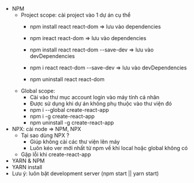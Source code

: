 - NPM
    - Project scope: cài project vào 1 dự án cụ thể
        - npm install react react-dom => lưu vào dependencies
        - npm ireact react-dom => lưu vào dependencies

        - npm install react react-dom --save-dev => lưu vào devDependencies
        - npm i react react-dom --save-dev => lưu vào devDependencies
        
        - npm uninstall react react-dom
    - Global scope: 
        - Cài vào thư mục account login vào máy tính cá nhân
        - Được sử dụng khi dự án không phụ thuộc vào thư viện đó
        - npm i --global create-react-app
        - npm i -g create-react-app
        - npm uninstall -g create-react-app
- NPX: cài node => NPM, NPX
    - Tại sao dùng NPX ?
        - Giúp không cài các thư viện lên máy
        - Luôn kéo ver mới nhất từ npm về khi local hoặc global không có
    - Gặp lỗi khi create-react-app
- YARN & NPM
- YARN install
- Lưu ý: luôn bật development server (npm start || yarn start)